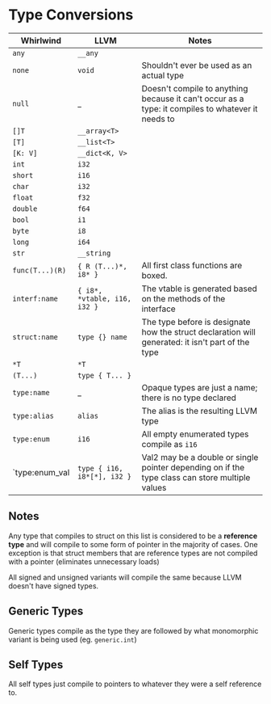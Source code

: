 ﻿# Type Conversions

| Whirlwind | LLVM | Notes |
| --------- | ---- | ----- |
| `any` | `__any` | |
| `none` | `void` | Shouldn't ever be used as an actual type |
| `null` | _ | Doesn't compile to anything because it can't occur as a type: it compiles to whatever it needs to |
| `[]T` | `__array<T>` | |
| `[T]` | `__list<T>` | |
| `[K: V]` | `__dict<K, V>` | |
| `int` | `i32` | |
| `short` | `i16` | |
| `char` | `i32` | |
| `float` | `f32` | |
| `double` | `f64` | |
| `bool` | `i1` | |
| `byte` | `i8` | |
| `long` | `i64` | |
| `str` | `__string` |  |
| `func(T...)(R)` | `{ R (T...)*, i8* }` | All first class functions are boxed. |
| `interf:name` | `{ i8*, *vtable, i16, i32 }` | The vtable is generated based on the methods of the interface |
| `struct:name` | `type {} name` | The type before is designate how the struct declaration will generated: it isn't part of the type |
| `*T` | `*T` | |
| `(T...)` | `type { T... } ` | |
| `type:name` | _ | Opaque types are just a name; there is no type declared |
| `type:alias` | `alias` | The alias is the resulting LLVM type |
| `type:enum` | `i16` | All empty enumerated types compile as `i16` |
| `type:enum_val | `type { i16, i8*[*], i32 }` | Val2 may be a double or single pointer depending on if the type class can store multiple values |

## Notes

Any type that compiles to struct on this list is considered to be a **reference type** and will compile to some form of pointer in
the majority of cases.  One exception is that struct members that are reference types are not compiled with a pointer (eliminates unnecessary loads)

All signed and unsigned variants will compile the same because LLVM doesn't have signed types.

## Generic Types

Generic types compile as the type they are followed by what monomorphic variant is being used (eg. `generic.int`)

## Self Types

All self types just compile to pointers to whatever they were a self reference to.
